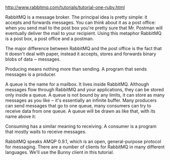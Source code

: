 http://www.rabbitmq.com/tutorials/tutorial-one-ruby.html

RabbitMQ is a message broker. The principal idea is pretty simple: it accepts and forwards messages. You can think about it as a post office: when you send mail to the post box 
you're pretty sure that Mr. Postman will eventually deliver the mail to your recipient. Using this metaphor RabbitMQ is a post box, a post office and a postman.

The major difference between RabbitMQ and the post office is the fact that it doesn't deal with paper, instead it accepts, stores and forwards 
binary blobs of data ‒ messages.

Producing means nothing more than sending. A program that sends messages is a producer. 

A queue is the name for a mailbox. It lives inside RabbitMQ. Although messages flow through RabbitMQ and your applications, they can be stored only inside a queue. 
A queue is not bound by any limits, it can store as many messages as you like ‒ it's essentially an infinite buffer. Many producers can send messages that go to one 
queue, many consumers can try to receive data from one queue. A queue will be drawn as like that, with its name above it:

Consuming has a similar meaning to receiving. A consumer is a program that mostly waits to receive messages.

RabbitMQ speaks AMQP 0.9.1, which is an open, general-purpose protocol for messaging. There are a number of clients for RabbitMQ in many different 
languages. We'll use the Bunny client in this tutorial.



